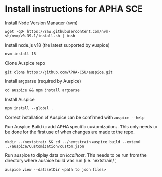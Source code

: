 # Install instructions for APHA SCE

Install Node Version Manager (nvm)

`wget -qO- https://raw.githubusercontent.com/nvm-sh/nvm/v0.39.1/install.sh | bash`

Install node.js v18 (the latest supported by Auspice)

`nvm install 18`

Clone Auspice repo

`git clone https://github.com/APHA-CSU/auspice.git`

Install argparse (required by Auspice)

`cd auspice && npm install argparse`

Install Auspice

`npm install --global .`

Correct installation of Auspice can be confirmed with `auspice --help`

Run Auspice Build to add APHA specific customizations.  This only needs to be
done for the first use of when changes are made to the repo.

`mkdir ../nextstrain && cd ../nextstrain`
`auspice build --extend ../auspice/Customization/custom.json`

Run auspice to diplay data on *localhost*.  This needs to be run from the
directory where auspice build was run (i.e. nextstrain/ )

`auspice view --datasetDir <path to json files>`
